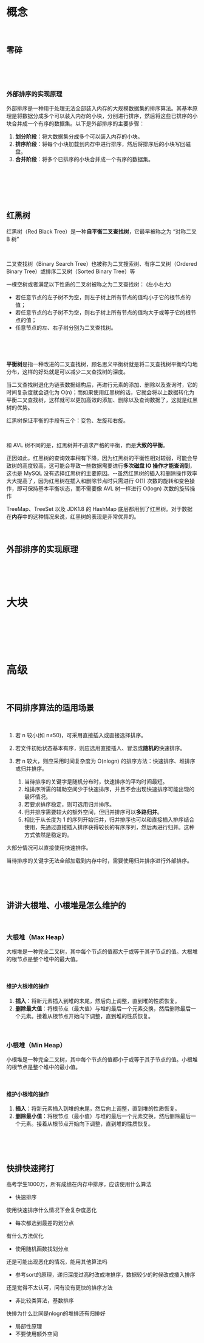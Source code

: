 ‍

‍

# 概念

‍

## 零碎

‍

‍

### 外部排序的实现原理

外部排序是一种用于处理无法全部装入内存的大规模数据集的排序算法。其基本原理是将数据分成多个可以装入内存的小块，分别进行排序，然后将这些已排序的小块合并成一个有序的数据集。以下是外部排序的主要步骤：

1. **划分阶段**：将大数据集分成多个可以装入内存的小块。
2. **排序阶段**：将每个小块加载到内存中进行排序，然后将排序后的小块写回磁盘。
3. **合并阶段**：将多个已排序的小块合并成一个有序的数据集。

‍

‍

‍

## 红黑树

红黑树（Red Black Tree）是一种**自平衡二叉查找树**，它最早被称之为 “对称二叉 B 树”

‍

二叉查找树（Binary Search Tree）也被称为二叉搜索树、有序二叉树（Ordered Binary Tree）或排序二叉树（Sorted Binary Tree）等

一棵空树或者满足以下性质的二叉树被称之为二叉查找树： (左小右大)

* 若任意节点的左子树不为空，则左子树上所有节点的值均小于它的根节点的值；
* 若任意节点的右子树不为空，则右子树上所有节点的值均大于或等于它的根节点的值；
* 任意节点的左、右子树分别为二叉查找树。

‍

‍

**平衡树**是指一种改进的二叉查找树，顾名思义平衡树就是将二叉查找树平衡均匀地分布，这样的好处就是可以减少二叉查找树的深度。

当二叉查找树退化为链表数据结构后，再进行元素的添加、删除以及查询时，它的时间复杂度就会退化为 O(n)；而如果使用红黑树的话，它就会将以上数据转化为平衡二叉查找树，这样就可以更加高效的添加、删除以及查询数据了，这就是红黑树的优势。

红黑树保证平衡的手段有三个：变色、左旋和右旋。

‍

和 AVL 树不同的是，红黑树并不追求严格的平衡，而是**大致的平衡**。

正因如此，红黑树的查询效率稍有下降，因为红黑树的平衡性相对较弱，可能会导致树的高度较高，这可能会导致一些数据需要进行**多次磁盘 IO 操作才能查询到**，这也是 MySQL 没有选择红黑树的主要原因。--虽然红黑树的插入和删除操作效率大大提高了，因为红黑树在插入和删除节点时只需进行 O(1) 次数的旋转和变色操作，即可保持基本平衡状态，而不需要像 AVL 树一样进行 O(logn) 次数的旋转操作

TreeMap、TreeSet 以及 JDK1.8 的 HashMap 底层都用到了红黑树。对于数据在**内存**中的这种情况来说，红黑树的表现是非常优异的。

‍

## 外部排序的实现原理

‍

‍

# 大块

‍

‍

‍

# 高级

‍

## 不同排序算法的适用场景

‍

1. 若 n 较小(如 n≤50)，可采用直接插入或直接选择排序。
2. 若文件初始状态基本有序，则应选用直接插人、冒泡或**随机的**快速排序。
3. 若 n 较大，则应采用时间复杂度为 O(nlogn) 的排序方法：快速排序、堆排序或归并排序。

    1. 当待排序的关键字是随机分布时，快速排序的平均时间最短。
    2. 堆排序所需的辅助空间少于快速排序，并且不会出现快速排序可能出现的最坏情况。
    3. 若要求排序稳定，则可选用归并排序。
    4. 归并排序需要较大的额外空间，但归并排序可以**多路归并**。
    5. 相比于从长度为 1 的序列开始归并，归并排序也可以和直接插入排序结合使用，先通过直接插入排序获得较长的有序序列，然后再进行归并。这种方式依然是稳定的。

大部分情况可以直接使用快速排序。

当待排序的关键字无法全部加载到内存中时，需要使用归并排序进行外部排序。

‍

‍

## 讲讲大根堆、小根堆是怎么维护的

‍

### 大根堆（Max Heap）

大根堆是一种完全二叉树，其中每个节点的值都大于或等于其子节点的值。大根堆的根节点是整个堆中的最大值。

‍

#### 维护大根堆的操作

1. **插入**：将新元素插入到堆的末尾，然后向上调整，直到堆的性质恢复。
2. **删除最大值**：将根节点（最大值）与堆的最后一个元素交换，然后删除最后一个元素。接着从根节点开始向下调整，直到堆的性质恢复。

‍

### 小根堆（Min Heap）

小根堆是一种完全二叉树，其中每个节点的值都小于或等于其子节点的值。小根堆的根节点是整个堆中的最小值。

‍

#### 维护小根堆的操作

1. **插入**：将新元素插入到堆的末尾，然后向上调整，直到堆的性质恢复。
2. **删除最小值**：将根节点（最小值）与堆的最后一个元素交换，然后删除最后一个元素。接着从根节点开始向下调整，直到堆的性质恢复。

‍

‍

## 快排快速拷打

高考学生1000万，所有成绩在内存中排序，应该使用什么算法

* 快速排序

使用快速排序什么情况下会复杂度恶化

* 每次都选到最差的划分点

有什么方法优化

* 使用随机函数找划分点

还是可能出现恶化的情况，能用其他算法吗

* 参考sort的原理，递归深度过高时改成堆排序，数据较少的时候改成插入排序

还是觉得不太认可，问有没有更快的排序方法

* 非比较类算法，基数排序

快排为什么比同是nlogn的堆排还有归排好

* 局部性原理
* 不要使用额外空间
